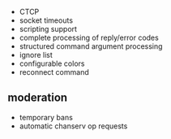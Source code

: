 * CTCP
* socket timeouts
* scripting support
* complete processing of reply/error codes
* structured command argument processing
* ignore list
* configurable colors
* reconnect command

moderation
----------

* temporary bans
* automatic chanserv op requests
